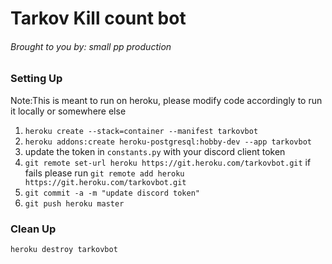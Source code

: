 # Tarkov Kill count bot

###### Brought to you by: small pp production

### Setting Up
Note:This is meant to run on heroku, please modify code accordingly to run it locally or somewhere else

1. `heroku create --stack=container --manifest tarkovbot`
2. `heroku addons:create heroku-postgresql:hobby-dev --app tarkovbot`
3. update the token in `constants.py` with your discord client token
5. `git remote set-url heroku https://git.heroku.com/tarkovbot.git` if fails please run `git remote add heroku https://git.heroku.com/tarkovbot.git`
6. `git commit -a -m "update discord token"`
7. `git push heroku master`

### Clean Up
`heroku destroy tarkovbot`